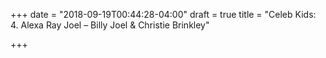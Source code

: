 +++
date = "2018-09-19T00:44:28-04:00"
draft = true
title = "Celeb Kids: 4. Alexa Ray Joel – Billy Joel & Christie Brinkley"

+++
